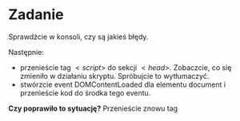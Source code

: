 # Zadanie



Sprawdźcie w konsoli, czy są jakieś błędy.

Następnie:
- przenieście tag $<script>$ do sekcji $<head>$. Zobaczcie, co się zmieniło w działaniu skryptu. Spróbujcie to wytłumaczyć.
- stwórzcie event DOMContentLoaded dla elementu document i przenieście kod do środka tego eventu.

**Czy poprawiło to sytuację?**
Przenieście znowu tag <script> na koniec pliku, czy jest jakaś różnica?